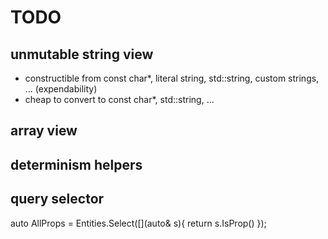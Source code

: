 # TODO

## unmutable string view

- constructible from const char*, literal string, std::string, custom strings, ... (expendability)
- cheap to convert to const char*, std::string, ...

## array view

## determinism helpers

## query selector

auto AllProps = Entities.Select([](auto& s){ return s.IsProp() });

